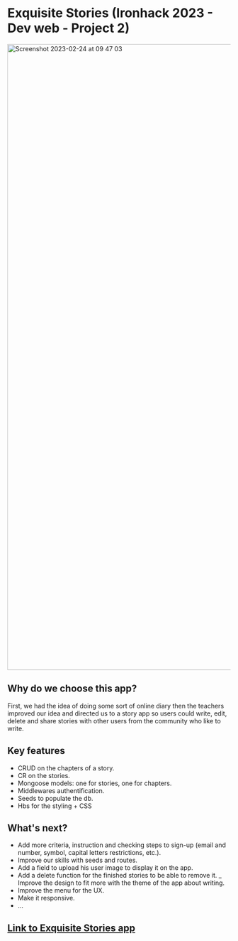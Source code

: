# Exquisite Stories (Ironhack 2023 - Dev web - Project 2)
<img width="1408" alt="Screenshot 2023-02-24 at 09 47 03" src="https://user-images.githubusercontent.com/69083631/221133837-3dc87842-161d-42fe-9293-1af24ad8b5ae.png">

## Why do we choose this app?

First, we had the idea of doing some sort of online diary then the teachers improved our idea and directed us to a story app so users could write, edit, delete and share stories with other users from the community who like to write.

## Key features

- CRUD on the chapters of a story.
- CR on the stories.
- Mongoose models:  one for stories, one for chapters.
- Middlewares authentification.
- Seeds to populate the db.
- Hbs for the styling + CSS

## What's next?

- Add more criteria, instruction and checking steps to sign-up (email and number, symbol, capital letters restrictions, etc.).
- Improve our skills with seeds and routes.
- Add a field to upload his user image to display it on the app.
- Add a delete function for the finished stories to be able to remove it.
_ Improve the design to fit more with the theme of the app about writing.
- Improve the menu for the UX.
- Make it responsive.
- ...

## [Link to Exquisite Stories app](https://exquisite-stories.onrender.com/)

